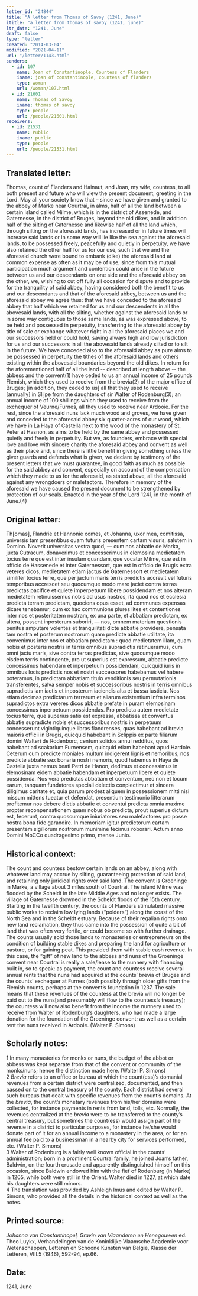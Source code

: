 ```yaml
---
letter_id: "24844"
title: "A letter from Thomas of Savoy (1241, June)"
ititle: "a letter from thomas of savoy (1241, june)"
ltr_date: "1241, June"
draft: false
type: "letter"
created: "2014-03-04"
modified: "2021-04-11"
url: "/letter/1143.html"
senders:
  - id: 107
    name: Joan of Constantinople, Countess of Flanders
    iname: joan of constantinople, countess of flanders
    type: woman
    url: /woman/107.html
  - id: 21601
    name: Thomas of Savoy
    iname: thomas of savoy
    type: people
    url: /people/21601.html
receivers:
  - id: 21531
    name: Public
    iname: public
    type: people
    url: /people/21531.html
---
```

<h2> Translated letter:</h2>Thomas, count of Flanders and Hainaut, and Joan, my wife, countess, to all both present and future who will view the present document, greeting in the Lord.
	May all your society know that – since we have given and granted to the abbey of Marke near Courtrai, in alms, half of all the land between a certain island called Milme, which is in the district of Assenede, and Gaternesse, in the district of Bruges, beyond the old dikes, and in addition half of the silting of Gaternesse and likewise half of all the land which, through silting on the aforesaid lands, has increased or in future times will increase said lands or in some way will lie like the sea against the aforesaid lands, to be possessed freely, peacefully and quietly in perpetuity, we have also retained the other half for us for our use, such that we and the aforesaid church were bound to embank (dike) the aforesaid land at common expense as often as it may be of use; since from this mutual participation much argument and contention could arise in the future between us and our descendants on one side and the aforesaid abbey on the other, we, wishing to cut off fully all occasion for dispute and to provide for the tranquility of said abbey, having considered both the benefit to us and our descendants and that of the aforesaid abbey, between us and the aforesaid abbey we agree thus:  that we have conceded to the aforesaid abbey that half which we retained for us and our descendents in all the abovesaid lands, with all the silting, whether against the aforesaid lands or in some way contiguous to those same lands, as was expressed above, to be held and possessed in perpetuity, transferring to the aforesaid abbey by title of sale or exchange whatever right in all the aforesaid places we and our successors held or could hold, saving always high and low jurisdiction for us and our successors in all the abovesaid lands already silted or to silt in the future.  We have conceded also to the aforesaid abbey as pure alms to be possessed in perpetuity the tithes of the aforesaid lands and others existing within the abovesaid boundaries beyond the old dikes.  In  return for the aforementioned half of all the land -- described at length above -- the abbess and the convent(1) have ceded to us an annual income of 25 pounds Flemish, which they used to receive from the brevia(2) of the major office of Bruges; [in addition, they ceded to us] all that they used to receive [annually] in Slijpe from the daughters of sir Walter of Rodenburg(3); an annual income of 100 shillings which they used to receive from the exchequer of Veurne/Furnes, all they used to receive near Ardooie.  For the rest, since the aforesaid nuns lack much wood and groves, we have given and conceded to the aforesaid abbey six quarter-acres of our wood, which we have in La Haya of Castella next to the wood of the monastery of St. Peter at Hasnon, as alms to be held by the same abbey and possessed quietly and freely in perpetuity.  But we, as founders, embrace with special love and love with sincere charity the aforesaid abbey and convent as well as their place and, since there is little benefit in giving something unless the giver guards and defends what is given, we declare by testimony of the present letters that we must guarantee, in good faith as much as possible for the said abbey and convent, especially on account of the compensation which they made to us for the aforesaid, as stated above, all the aforesaid against any wrongdoers or malefactors.
	Therefore in memory of the aforesaid we have caused the present document to be strengthened by protection of our seals.
	Enacted in the year of the Lord 1241, in the month of June.(4)
<h2 class="mt-4"> Original letter:</h2>Th[omas], Flandrie et Hannonie comes, et Johanna, uxor mea, comitissa, universis tam presentibus quam futuris presentem cartam visuris, salutem in Domino.
Noverit universitas vestra quod, — cum nos abbatie de Marka, juxta Cutracum, donaverimus et concesserimus in elemosina medietatem tocius terre que est inter insulam quandam, que vocatur Milme, que est in officio de Hassenede et inter Gaternessort, que est in officio de Brugis extra veteres dicos, medietatem etiam jactus de Gaternessort et medietatem similiter tocius terre, que per jactum maris terris predictis accrevit vel futuris temporibus accrescet seu quocumque modo mare jaciet contra terras predictas pacifice et quiete imperpetuum libere possidendam et nos alteram medietatem retinuissemus nobis ad usus nostros, ita quod nos et ecclesia predicta terram predictam, quociens opus esset, ad communes expensas dicare tenebamur; cum ex hac communione plures lites et contentiones inter nos et posteritatem nostram, ex una parte, et abbatiam predictam, ex altera, possent inposterum suboriri, — nos, omnem materiam questionis penitus amputare volentes et tranquilitati dicte abbatie providere, pensata tam nostra et posterum nostrorum quam predicte abbatie utilitate, ita convenimus inter nos et abbatiam predictam : quod medietatem illam, quam nobis et posteris nostris in terris omnibus supradictis retinueramus, cum omni jactu maris, sive contra terras predictas, sive quocumque modo eisdem terris contingente, pro ut superius est expressum, abbatie predicte concessimus habendam et inperpetuum possidendam, quicquid iuris in omnibus locis predictis nos et nostri successores habebamus vel habere poteramus, in predictam abbatiam titulo venditionis seu permutationis transferentes, salva semper nobis et successoribus nostris in terris omnibus supradictis iam iactis et inposterum iaciendis alta et bassa iusticia. Nos etiam decimas predictarum terrarum et aliarum existentium infra terminos supradictos extra vereres dicos abbatie prefate in puram elemosinam concessimus inperpetuum possidendas. Pro predicta autem medietate tocius terre, que superius satis est expressa, abbatissa et conventus abbatie supradicte nobis et successoribus nostris in perpetuum concesserunt vigintiquinque libras flandrenses, quas habebant ad brevia maioris officii in Brugis, quicquid habebant in Sclippis ex parte filiarum domini Walteri de Rodenborc, centum solidos annui redditus, quos habebant ad scakarium Furnensem, quicquid etiam habebant apud Hardoie. Ceterum cum predicte moniales multum indigerent lignis et nemoribus, nos predicte abbatie sex bonaria nostri nemoris, quod habemus in Haya de Castella juxta nemus beati Petri de Hanon, dedimus et concessimus in elemosinam eidem abbatie habendam et inperpetuum libere et quiete possidenda. Nos vera predictas abbatiam et conventum, nec non et locum earum, tanquam fundatores speciali delectio conplectimur et sincera diligimus caritate et, quia parum prodest aliquem in possessionem mitti nisi missum mittens tueatur et defendat, presentium testimonio litterarum profitemur nos debere dictis abbatie et conventui predicta omnia maxime propter reconpensationem quam nobus ob predicta, prout superius dictum est, fecerunt, contra quoscumque iniuriatores seu malefactores pro posse nostra bona fide garandire. 
In memoriam igitur predictorum cartam presentem sigillorum nostrorum munimine fecimus roborari.
Actum anno Domini MoCCo quadragesimo primo, mense Junio.
<h2 class="mt-4"> Historical context:</h2>The count and countess bestow certain lands on an abbey, along with whatever land may accrue by silting, guaranteeing protection of said land, and retaining only juridical rights over said land.  The convent is Groeninge in Marke, a village about 3 miles south of Courtrai.  The island Milme was flooded by the Scheldt in the late Middle Ages and no longer exists.  The village of Gaternesse drowned in the Scheldt floods of the 15th century.
Starting in the twelfth century, the counts of Flanders stimulated massive public works to reclaim low lying lands (“polders”) along the coast of the North Sea and in the Scheldt estuary. Because of their regalian rights onto new land reclamation, they thus came into the possession of quite a bit of land that was often very fertile, or could become so with further drainage.  The counts usually sold those lands to monasteries or entrepreneurs on the condition of building stable dikes and preparing the land for agriculture or pasture, or for gaining peat.   This provided them with stable cash revenue.  In this case, the “gift” of new land to the abbess and nuns of the Groeninge convent near Courtrai is really a sale/lease to the nunnery with financing built in, so to speak:  as payment, the count and countess receive several annual rents that the nuns had acquired at the counts’ brevia of Bruges and the counts’ exchequer at Furnes (both possibly through older gifts from the Flemish counts, perhaps at the convent’s foundation in 1237.  The sale means that these revenues of the countess at the brevia will no longer be paid out to the nuns[and presumably will flow to the countess’s treasury); the countess will now also benefit from the income the nunnery used to receive from Walter of Rodenburg’s daughters, who had made a large donation for the foundation of the Groeninge convent; as well as a certain rent the nuns received in Ardooie.  (Walter P. Simons)
<h2 class="mt-4"> Scholarly notes:</h2><p>1 In many monasteries for monks or nuns, the budget of the abbot or abbess was kept separate from that of the convent or community of the monks/nuns; hence the distinction made here. (Walter P. Simons) <br>2 <em>Brevia</em> refers to an office or bureau at which the count(ess)’s domanial revenues from a certain district were centralized, documented, and then passed on to the central treasury of the county. Each district had several such bureaus that dealt with specific revenues from the count’s domains. At the <em>brevia</em>, the count’s monetary revenues from his/her domains were collected, for instance payments in rents from land, tolls, etc. Normally, the revenues centralized at the <em>brevia</em> were to be transferred to the county’s central treasury, but sometimes the count(ess) would assign part of the revenue in a district to particular purposes, for instance he/she would donate part of it for an annual income to a monastery in the area, or for an annual fee paid to a businessman in a nearby city for services performed, etc. (Walter P. Simons) <br>3 Walter of Rodenburg is a fairly well known official in the counts’ administration; born in a prominent Courtrai family, he joined Joan’s father, Baldwin, on the fourth crusade and apparently distinguished himself on this occasion, since Baldwin endowed him with the fief of Rodenburg (in Marke) in 1205, while both were still in the Orient. Walter died in 1227, at which date his daughters were still minors. <br>4 The translation was provided by Ashleigh Imus and edited by Walter P. Simons, who provided all the details in the historical context as well as the notes.</p><h2 class="mt-4"> Printed source:</h2><p><em>Johanna van Constantinopel, Gravin van Vlaanderen en Henegouwen</em> ed. Theo Luykx, Verhandelingen van de Koninklijke Vlaamsche Academie voor Wetenschappen, Letteren en Schoone Kunsten van Belgie, Klasse der Letteren, VIII.5 (1946), 592-94, ep.66.</p><h2 class="mt-4"> Date:</h2>1241, June